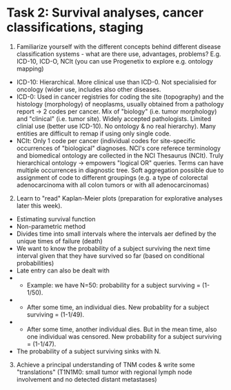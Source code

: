 # Task 2: Survival analyses, cancer classifications, staging

1. Familiarize yourself with the different concepts behind different disease classification systems - what are there use, advantages, problems? E.g. ICD-10, ICD-O, NCIt (you can use Progenetix to explore e.g. ontology mapping)
* ICD-10: Hierarchical. More clinical use than ICD-0. Not specialisied for oncology (wider use, includes also other diseases.
* ICD-0: Used in cancer registries for coding the site (topography) and the histology (morphology) of neoplasms, usually obtained from a pathology report -> 2 codes per cancer. Mix of "biology" (i.e. tumor morphology) and "clinical" (i.e. tumor site). Widely accepted pathologists. Limited clinial use (better use ICD-10). No ontology & no real hierarchy). Many entities are difficult to remap if using only single code.
* NCIt: Only 1 code per cancer (individual codes for site-specific occurrences of "biological" diagnoses. NCI's core referece terminology and biomedical ontology are collected in the NCI Thesaurus (NCIt). Truly hierarchical ontology -> empowers "logical OR" queries. Terms can have multiple occurrences in diagnostic tree. Soft aggregation possible due to assignment of code to different groupings (e.g. a type of colorectal adenocarcinoma with all colon tumors or with all adenocarcinomas)

2. Learn to "read" Kaplan-Meier plots (preparation for explorative analyses later this week).
* Estimating survival function
* Non-parametric method
* Divides time into small intervals where the intervals aer defined by the unique times of failure (death)
* We want to know the probability of a subject surviving the next time interval given that they have survived so far (based on conditional probabilities)
* Late entry can also be dealt with
* * Example: we have N=50: probability for a subject surviving = (1-1/50).
* * After some time, an individual dies. New probablity for a subject surviving = (1-1/49).
* * After some time, another individual dies. But in the mean time, also one individual was censored. New probability for a subject surviving = (1-1/47).
* The probability of a subject surviving sinks with N.

3. Achieve a principal understanding of TNM codes & write some "translations" (T1N1M0: small tumor with regional lymph node involvement and no detected distant metastases)

